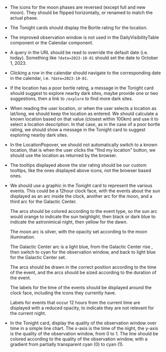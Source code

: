 - The icons for the moon phases are reversed (except full and new moon). They
  should be flipped horizontally, or renamed to match the actual phase.

- The Tonight cards should display the Bortle rating for the location.

- The improved observation window is not used in the DailyVisibilityTable
  component or the Calendar component.

- A query in the URL should be read to override the default date (i.e. today).
  Something like `?date=2023-10-01` should set the date to October 1, 2023.

- Clicking a row in the calendar should navigate to the corresponding date in
  the calendar, i.e. `?date=2023-10-01`.

- If the location has a poor bortle rating, a message in the Tonight card should
  suggest to explore nearby dark sites, maybe provide one or two suggestions,
  then a link to `/explore` to find more dark sites.

- When reading the user location, or when the user selects a location as
  lat/long, we should keep the location as entered. We should calculate a known
  location based on that value (closest within 100km) and use it to select a
  location description. In that case, as in the case of a poor bortle rating, we
  should show a message in the Tonight card to suggest exploring nearby dark
  sites.

- In the LocationPopover, we should not automatically switch to a known
  location, that is when the user clicks the "find my location" button, we
  should use the location as returned by the browser.

- The tooltips displayed above the star rating should be our custom tooltips,
  like the ones displayed above icons, not the browser based ones.

- We should use a graphic in the Tonight card to represent the various events.
  This could be a 12hour clock face, with the events about the sun displayed as
  an arc inside the clock, another arc for the moon, and a third arc for the
  Galactic Center.

  The arcs should be colored according to the event type, so the sun arc would
  orange to indicate the sun twighlight, then black or dark blue to indicate the
  astronimical night, then yellow for the dawn.

  The moon arc is silver, with the opacity set according to the moon
  illumination.

  The Galactic Center arc is a light blue, from the Galactic Center rise , then
  switch to cyan for the observation window, and back to light blue for the
  Galactic Center set.

  The arcs should be drawn in the correct position according to the time of the
  event, and the arcs should be sized according to the duration of the event.

  The labels for the time of the events should be displayed around the clock
  face, including the icons they currently have.

  Labels for events that occur 12 hours from the current time are displayed with
  a reduced opacity, to indicate they are not relevant for the current night.

- In the Tonight card, display the quality of the observation window over time
  in a simple line chart. The x-axis is the time of the night, the y-axis is the
  quality of the observation window, from 0 to 1. The line should be colored
  according to the quality of the observation window, with a gradient from
  partially transparent cyan (0) to cyan (1).
